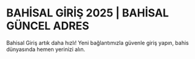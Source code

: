 # BAHİSAL GİRİŞ 2025 | BAHİSAL GÜNCEL ADRES
Bahisal Giriş artık daha hızlı! Yeni bağlantımızla güvenle giriş yapın, bahis dünyasında hemen yerinizi alın.


